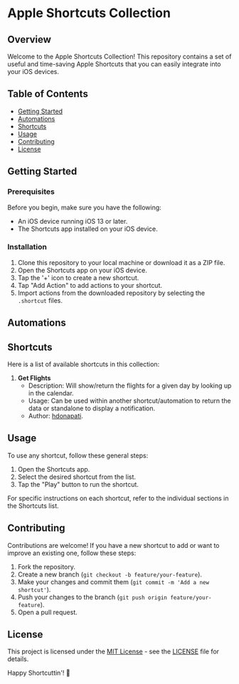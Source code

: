 # Apple Shortcuts Collection

## Overview

Welcome to the Apple Shortcuts Collection! This repository contains a set of useful and time-saving Apple Shortcuts that you can easily integrate into your iOS devices.

## Table of Contents

- [Getting Started](#getting-started)
- [Automations](#automations)
- [Shortcuts](#shortcuts)
- [Usage](#usage)
- [Contributing](#contributing)
- [License](#license)

## Getting Started

### Prerequisites

Before you begin, make sure you have the following:

- An iOS device running iOS 13 or later.
- The Shortcuts app installed on your iOS device.

### Installation

1. Clone this repository to your local machine or download it as a ZIP file.
2. Open the Shortcuts app on your iOS device.
3. Tap the '+' icon to create a new shortcut.
4. Tap "Add Action" to add actions to your shortcut.
5. Import actions from the downloaded repository by selecting the `.shortcut` files.
   
## Automations


## Shortcuts

Here is a list of available shortcuts in this collection:

1. **Get Flights**
   - Description: Will show/return the flights for a given day by looking up in the calendar.
   - Usage: Can be used within another shortcut/automation to return the data or standalone to display a notification.
   - Author: [hdonapati](#https://github.com/hdonapati).


<!-- Add more shortcuts as needed -->

## Usage

To use any shortcut, follow these general steps:

1. Open the Shortcuts app.
2. Select the desired shortcut from the list.
3. Tap the "Play" button to run the shortcut.

For specific instructions on each shortcut, refer to the individual sections in the Shortcuts list.

## Contributing

Contributions are welcome! If you have a new shortcut to add or want to improve an existing one, follow these steps:

1. Fork the repository.
2. Create a new branch (`git checkout -b feature/your-feature`).
3. Make your changes and commit them (`git commit -m 'Add a new shortcut'`).
4. Push your changes to the branch (`git push origin feature/your-feature`).
5. Open a pull request.

## License

This project is licensed under the [MIT License](LICENSE) - see the [LICENSE](LICENSE) file for details.

Happy Shortcuttin'! 🚀
